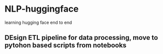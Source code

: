 # NLP-huggingface
learning hugging face end to end

## DEsign ETL pipeline for data processing, move to pytohon based scripts from notebooks
